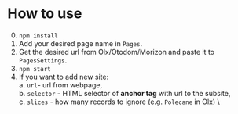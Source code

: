 # How to use
0. `npm install`
1. Add your desired page name in `Pages`.
2. Get the desired url from Olx/Otodom/Morizon and paste it to `PagesSettings`.
3. `npm start`
4. If you want to add new site: \
  a. `url`- url from webpage, \
  b. `selector` - HTML selector of **anchor tag** with url to the subsite, \
  c. `slices` - how many records to ignore (e.g. `Polecane` in Olx) \
